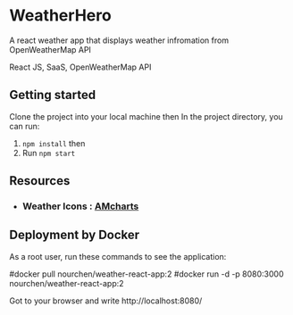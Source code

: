 # WeatherHero

A react weather app that displays weather infromation from OpenWeatherMap API

React JS, SaaS, OpenWeatherMap API

## Getting started

Clone the project into your local machine then In the project directory, you can run:

1. `npm install` then
2. Run `npm start`

## Resources

- ### Weather Icons : [AMcharts](https://www.amcharts.com/free-animated-svg-weather-icons/)

## Deployment by Docker

As a root user, run these commands to see the application:

  #docker pull nourchen/weather-react-app:2
  #docker run -d -p 8080:3000 nourchen/weather-react-app:2
  
Got to your browser and write http://localhost:8080/
  
